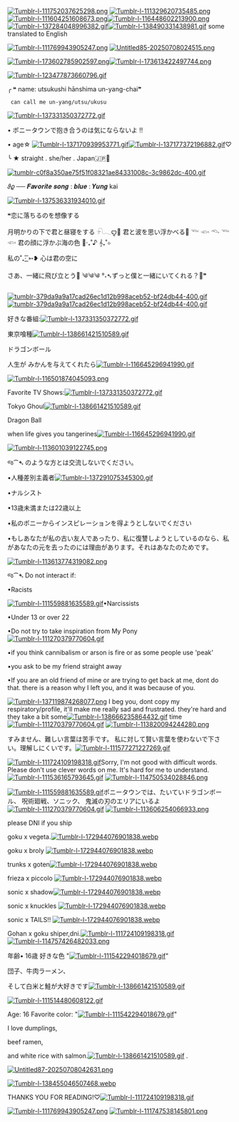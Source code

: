 [![Tumblr-l-111752037625298.png](https://i.postimg.cc/d0LtK4Pr/Tumblr-l-111752037625298.png)](https://postimg.cc/nsft4KLh)
[![Tumblr-l-111329620735485.png](https://i.postimg.cc/HnTqTkcR/Tumblr-l-111329620735485.png)](https://postimg.cc/HcPZ2Ht9)[![Tumblr-l-111604251608673.png](https://i.postimg.cc/3xkP86N8/Tumblr-l-111604251608673.png)](https://postimg.cc/pmt0ksK4)[![Tumblr-l-116448602213900.png](https://i.postimg.cc/kXcPTZYw/Tumblr-l-116448602213900.png)](https://postimg.cc/bss5J6h2)[![Tumblr-l-137284048996382.gif](https://i.postimg.cc/Twcn7Fhj/Tumblr-l-137284048996382.gif)](https://postimg.cc/R6N3qP7q)[![Tumblr-l-138490331438981.gif](https://i.postimg.cc/cHqN9kPJ/Tumblr-l-138490331438981.gif)](https://postimg.cc/QBqPVm8L) some translated to English 

[![Tumblr-l-111769943905247.png](https://i.postimg.cc/Gt35Zg61/Tumblr-l-111769943905247.png)](https://postimg.cc/62ScZc9H)
[![Untitled85-20250708024515.png](https://i.postimg.cc/Qt8mt9mQ/Untitled85-20250708024515.png)](https://postimg.cc/R3YKp0jh)

[![Tumblr-l-173602785902597.png](https://i.postimg.cc/90kcHQqV/Tumblr-l-173602785902597.png)](https://postimg.cc/m17vQRw6)[![Tumblr-l-173613422497744.png](https://i.postimg.cc/JzvKHVjn/Tumblr-l-173613422497744.png)](https://postimg.cc/nXKqNWRb)

[![Tumblr-l-123477873660796.gif](https://i.postimg.cc/MHbP6nnR/Tumblr-l-123477873660796.gif)](https://postimg.cc/FkzgGsgs)






╭ ❝ name: utsukushi hānshima un-yang-chai❞
   
     can call me un-yang/utsu/ukusu
[![Tumblr-l-137331350372772.gif](https://i.postimg.cc/pdRTGTj7/Tumblr-l-137331350372772.gif)](https://postimg.cc/pmcRyPqY)
 
•   ポニータウンで抱き合うのは気にならないよ  !!

 • age☆ [![Tumblr-l-137170939953771.gif](https://i.postimg.cc/brNkKg27/Tumblr-l-137170939953771.gif)](https://postimg.cc/5YTXzwgg)[![Tumblr-l-137177372196882.gif](https://i.postimg.cc/024DBp54/Tumblr-l-137177372196882.gif)](https://postimg.cc/6yd874vV)♡

╰ ★ straight . she/her . Japan🇯🇵🥢

[![tumblr-c0f8a350ae75f51f08321ae84331008c-3c9862dc-400.gif](https://i.postimg.cc/3NHtTS6w/tumblr-c0f8a350ae75f51f08321ae84331008c-3c9862dc-400.gif)](https://postimg.cc/Pp2Wb4dG)

𝜗𝜚 ──   𝑭𝒂𝒗𝒐𝒓𝒊𝒕𝒆 𝒔𝒐𝒏𝒈 : 𝒃𝒍𝒖𝒆 : 𝒀𝒖𝒏𝒈 kai

[![Tumblr-l-137536331934010.gif](https://i.postimg.cc/MpjV2vvp/Tumblr-l-137536331934010.gif)](https://postimg.cc/4Ysmp46D)

❝恋に落ちるのを想像する

月明かりの下で君と昼寝をする
𓍯𓂃ꨄ︎🪸
君と波を思い浮かべる🪼
𓆝 𓆟 𓆞 𓆝 𓆟
君の顔に浮かぶ海の色
🪷‧₊˚♪ 𝄞₊˚⊹

私の˚₊· ͟͟͞͞➳❥ 心は君の空に

さあ、一緒に飛び立とう🪽
༄༄༄
°˖➴ずっと僕と一緒にいてくれる？🌹❞

[![tumblr-379da9a9a17cad26ec1d12b998aceb52-bf24db44-400.gif](https://i.postimg.cc/h4pmgZN3/tumblr-379da9a9a17cad26ec1d12b998aceb52-bf24db44-400.gif)](https://postimg.cc/BtPbBpSx)[![tumblr-379da9a9a17cad26ec1d12b998aceb52-bf24db44-400.gif](https://i.postimg.cc/h4pmgZN3/tumblr-379da9a9a17cad26ec1d12b998aceb52-bf24db44-400.gif)](https://postimg.cc/BtPbBpSx)

好きな番組:[![Tumblr-l-137331350372772.gif](https://i.postimg.cc/pdRTGTj7/Tumblr-l-137331350372772.gif)](https://postimg.cc/pmcRyPqY)

東京喰種[![Tumblr-l-138661421510589.gif](https://i.postimg.cc/ydFCwXzy/Tumblr-l-138661421510589.gif)](https://postimg.cc/gXk7hhjx)


ドラゴンボール


人生が
みかんを与えてくれたら[![Tumblr-l-116645296941990.gif](https://i.postimg.cc/gk92CfDW/Tumblr-l-116645296941990.gif)](https://postimg.cc/vDzy92kq)

[![Tumblr-l-116501874045093.png](https://i.postimg.cc/HsJkRT53/Tumblr-l-116501874045093.png)](https://postimg.cc/6yXKGJMG)

Favorite TV Shows:[![Tumblr-l-137331350372772.gif](https://i.postimg.cc/pdRTGTj7/Tumblr-l-137331350372772.gif)](https://postimg.cc/pmcRyPqY)

 Tokyo Ghoul[![Tumblr-l-138661421510589.gif](https://i.postimg.cc/ydFCwXzy/Tumblr-l-138661421510589.gif)](https://postimg.cc/gXk7hhjx)


Dragon Ball


when life 
gives
you tangerines[![Tumblr-l-116645296941990.gif](https://i.postimg.cc/gk92CfDW/Tumblr-l-116645296941990.gif)](https://postimg.cc/vDzy92kq)

[![Tumblr-l-113601039122745.png](https://i.postimg.cc/K8yxWxJX/Tumblr-l-113601039122745.png)](https://postimg.cc/Yh85Gc58)

જ⁀➴ のような方とは交流しないでください。

•人種差別主義者[![Tumblr-l-137291075345300.gif](https://i.postimg.cc/zvsDnX5x/Tumblr-l-137291075345300.gif)](https://postimg.cc/n91txxXm)


•ナルシスト


•13歳未満または22歳以上


•私のポニーからインスピレーションを得ようとしないでください


•もしあなたが私の古い友人であったり、私に復讐しようとしているのなら、私があなたの元を去ったのには理由があります。それはあなたのためです。


[![Tumblr-l-113613774319082.png](https://i.postimg.cc/hjJGBMmN/Tumblr-l-113613774319082.png)](https://postimg.cc/BL035TMC)


જ⁀➴ Do not interact if:

•Racists

[![Tumblr-l-111559881635589.gif](https://i.postimg.cc/d06C1WL1/Tumblr-l-111559881635589.gif)](https://postimg.cc/QBBCYJgG)•Narcissists

•Under 13 or over 22

•Do not try to take 
inspiration from My Pony[![Tumblr-l-111270379770604.gif](https://i.postimg.cc/qvfyZhPk/Tumblr-l-111270379770604.gif)](https://postimg.cc/tY5ssTRf)

•if you think cannibalism or arson 
is fire or as some people use 'peak'

•you ask to be my friend straight away

•If you are an old friend of mine or are trying to get back at me, 
dont do that. there is a reason why I left you, 
and it was because of you.
 


[![Tumblr-l-137119874268077.png](https://i.postimg.cc/d1nTmCS4/Tumblr-l-137119874268077.png)](https://postimg.cc/mzzDTP4H)
I beg you, dont copy my respiratory/profile, 
it'll make me
really sad and frustrated. they're hard and they
take a bit some[![Tumblr-l-138666235864432.gif](https://i.postimg.cc/x85Ddf8k/Tumblr-l-138666235864432.gif)](https://postimg.cc/QKFn4rps) time[![Tumblr-l-111270379770604.gif](https://i.postimg.cc/qvfyZhPk/Tumblr-l-111270379770604.gif)](https://postimg.cc/tY5ssTRf)
[![Tumblr-l-113820094244280.png](https://i.postimg.cc/wBMqXFw3/Tumblr-l-113820094244280.png)](https://postimg.cc/2qpNmdRf)

すみません、難しい言葉は苦手です。
私に対して賢い言葉を使わないで下さい。理解しにくいです。[![Tumblr-l-111577271227269.gif](https://i.postimg.cc/W3cyN1qj/Tumblr-l-111577271227269.gif)](https://postimg.cc/jWvcvKhk)

[![Tumblr-l-111724109198318.gif](https://i.postimg.cc/YCJnRC3g/Tumblr-l-111724109198318.gif)](https://postimg.cc/Hr99sHFs)Sorry, I'm not good with difficult words.
 Please don't use clever words on me. 
It's hard for me to understand.
[![Tumblr-l-111536165793645.gif](https://i.postimg.cc/7hYmhGHv/Tumblr-l-111536165793645.gif)](https://postimg.cc/wyZhbBRF)
[![Tumblr-l-114750534028846.png](https://i.postimg.cc/Hx39qYQ6/Tumblr-l-114750534028846.png)](https://postimg.cc/jwwfNr3f)

[![Tumblr-l-111559881635589.gif](https://i.postimg.cc/d06C1WL1/Tumblr-l-111559881635589.gif)](https://postimg.cc/QBBCYJgG)ポニータウンでは、たいていドラゴンボール、
呪術廻戦、ソニック、
鬼滅の刃のエリアにいるよ[![Tumblr-l-111270379770604.gif](https://i.postimg.cc/qvfyZhPk/Tumblr-l-111270379770604.gif)](https://postimg.cc/tY5ssTRf)
[![Tumblr-l-113606254066933.png](https://i.postimg.cc/9MzpZ4Ry/Tumblr-l-113606254066933.png)](https://postimg.cc/5YdLM2mt)

please DNI if you ship

goku x vegeta.[![Tumblr-l-172944076901838.webp](https://i.postimg.cc/k5QNVrTx/Tumblr-l-172944076901838.webp)](https://postimg.cc/5HtQGrd0) 

goku x broly [![Tumblr-l-172944076901838.webp](https://i.postimg.cc/k5QNVrTx/Tumblr-l-172944076901838.webp)](https://postimg.cc/5HtQGrd0)

trunks x goten[![Tumblr-l-172944076901838.webp](https://i.postimg.cc/k5QNVrTx/Tumblr-l-172944076901838.webp)](https://postimg.cc/5HtQGrd0)

frieza x piccolo [![Tumblr-l-172944076901838.webp](https://i.postimg.cc/k5QNVrTx/Tumblr-l-172944076901838.webp)](https://postimg.cc/5HtQGrd0)

sonic x shadow[![Tumblr-l-172944076901838.webp](https://i.postimg.cc/k5QNVrTx/Tumblr-l-172944076901838.webp)](https://postimg.cc/5HtQGrd0)

sonic x knuckles [![Tumblr-l-172944076901838.webp](https://i.postimg.cc/k5QNVrTx/Tumblr-l-172944076901838.webp)](https://postimg.cc/5HtQGrd0)

sonic x TAILS!! [![Tumblr-l-172944076901838.webp](https://i.postimg.cc/k5QNVrTx/Tumblr-l-172944076901838.webp)](https://postimg.cc/5HtQGrd0) 

Gohan x goku shiper,dni.[![Tumblr-l-111724109198318.gif](https://i.postimg.cc/YCJnRC3g/Tumblr-l-111724109198318.gif)](https://postimg.cc/Hr99sHFs)
[![Tumblr-l-114757426482033.png](https://i.postimg.cc/PJjCh9jN/Tumblr-l-114757426482033.png)](https://postimg.cc/VrKfW75c)



年齢• 16歳
好きな色 "[![Tumblr-l-111542294018679.gif](https://i.postimg.cc/mDGLF965/Tumblr-l-111542294018679.gif)](https://postimg.cc/zL0ZsyNC)"

団子、牛肉ラーメン、

そして白米と鮭が大好きです[![Tumblr-l-138661421510589.gif](https://i.postimg.cc/ydFCwXzy/Tumblr-l-138661421510589.gif)](https://postimg.cc/gXk7hhjx)

[![Tumblr-l-111514480608122.gif](https://i.postimg.cc/VNZhxPXB/Tumblr-l-111514480608122.gif)](https://postimg.cc/2qvTWJcV)

Age: 16
Favorite color: "[![Tumblr-l-111542294018679.gif](https://i.postimg.cc/mDGLF965/Tumblr-l-111542294018679.gif)](https://postimg.cc/zL0ZsyNC)"

I love dumplings,
 
beef ramen, 

and white rice 
with salmon.[![Tumblr-l-138661421510589.gif](https://i.postimg.cc/ydFCwXzy/Tumblr-l-138661421510589.gif)](https://postimg.cc/gXk7hhjx)
. 

[![Untitled87-20250708042631.png](https://i.postimg.cc/P55Jy1yp/Untitled87-20250708042631.png)](https://postimg.cc/nCNncj6p)

[![Tumblr-l-138455046507468.webp](https://i.postimg.cc/y8k4VzHd/Tumblr-l-138455046507468.webp)](https://postimg.cc/G4wSQV9w)

THANKS YOU FOR READING!♡[![Tumblr-l-111724109198318.gif](https://i.postimg.cc/YCJnRC3g/Tumblr-l-111724109198318.gif)](https://postimg.cc/Hr99sHFs)



[![Tumblr-l-111769943905247.png](https://i.postimg.cc/Gt35Zg61/Tumblr-l-111769943905247.png)](https://postimg.cc/62ScZc9H)
[![Tumblr-l-111747538145801.png](https://i.postimg.cc/tC9LnkR6/Tumblr-l-111747538145801.png)](https://postimg.cc/BtwhdxKZ)


